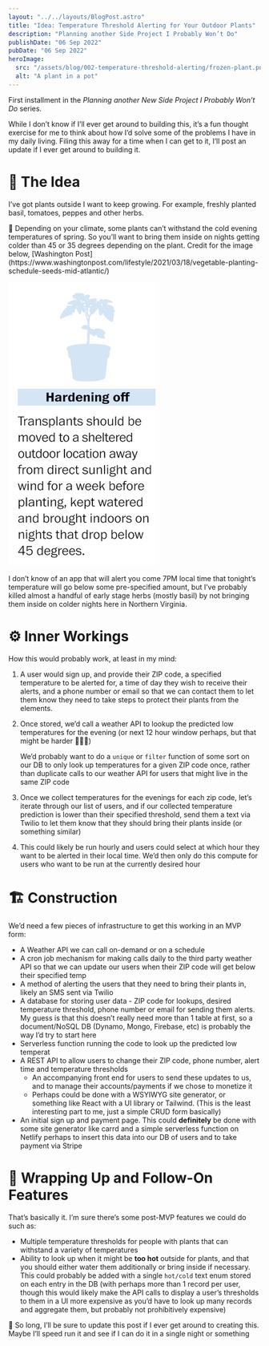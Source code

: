 ```yaml
---
layout: "../../layouts/BlogPost.astro"
title: "Idea: Temperature Threshold Alerting for Your Outdoor Plants"
description: "Planning another Side Project I Probably Won’t Do"
publishDate: "06 Sep 2022"
pubDate: "06 Sep 2022"
heroImage:
  src: "/assets/blog/002-temperature-threshold-alerting/frozen-plant.png"
  alt: "A plant in a pot"
---
```


First installment in the _Planning another New Side Project I Probably Won’t Do_ series.

While I don’t know if I’ll ever get around to building this, it’s a fun thought exercise for me to think about how I’d solve some of the problems I have in my daily living. Filing this away for a time when I can get to it, I’ll post an update if I ever get around to building it.

# 🧠 The Idea

I’ve got plants outside I want to keep growing. For example, freshly planted basil, tomatoes, peppes and other herbs.

<aside>
🌿 Depending on your climate, some plants can’t withstand the cold evening temperatures of spring. So you’ll want to bring them inside on nights getting colder than 45 or 35 degrees depending on the plant. Credit for the image below, [Washington Post](https://www.washingtonpost.com/lifestyle/2021/03/18/vegetable-planting-schedule-seeds-mid-atlantic/)

![Hardening Off](/public/assets/blog/002-temperature-threshold-alerting/hardening-off.png)

</aside>

I don’t know of an app that will alert you come 7PM local time that tonight’s temperature will go below some pre-specified amount, but I’ve probably killed almost a handful of early stage herbs (mostly basil) by not bringing them inside on colder nights here in Northern Virginia.

# ⚙️ Inner Workings

How this would probably work, at least in my mind:

1. A user would sign up, and provide their ZIP code, a specified temperature to be alerted for, a time of day they wish to receive their alerts, and a phone number or email so that we can contact them to let them know they need to take steps to protect their plants from the elements.
2. Once stored, we’d call a weather API to lookup the predicted low temperatures for the evening (or next 12 hour window perhaps, but that might be harder 🤷🏻‍♂️)

   We’d probably want to do a `unique` or `filter` function of some sort on our DB to only look up temperatures for a given ZIP code once, rather than duplicate calls to our weather API for users that might live in the same ZIP code

3. Once we collect temperatures for the evenings for each zip code, let’s iterate through our list of users, and if our collected temperature prediction is lower than their specified threshold, send them a text via Twilio to let them know that they should bring their plants inside (or something similar)
4. This could likely be run hourly and users could select at which hour they want to be alerted in their local time. We’d then only do this compute for users who want to be run at the currently desired hour

# 🏗️ Construction

We’d need a few pieces of infrastructure to get this working in an MVP form:

- A Weather API we can call on-demand or on a schedule
- A cron job mechanism for making calls daily to the third party weather API so that we can update our users when their ZIP code will get below their specified temp
- A method of alerting the users that they need to bring their plants in, likely an SMS sent via Twilio
- A database for storing user data - ZIP code for lookups, desired temperature threshold, phone number or email for sending them alerts. My guess is that this doesn’t really need more than 1 table at first, so a document/NoSQL DB (Dynamo, Mongo, Firebase, etc) is probably the way I’d try to start here
- Serverless function running the code to look up the predicted low temperat
- A REST API to allow users to change their ZIP code, phone number, alert time and temperature thresholds
  - An accompanying front end for users to send these updates to us, and to manage their accounts/payments if we chose to monetize it
  - Perhaps could be done with a WSYIWYG site generator, or something like React with a UI library or Tailwind. (This is the least interesting part to me, just a simple CRUD form basically)
- An initial sign up and payment page. This could **definitely** be done with some site generator like carrd and a simple serverless function on Netlify perhaps to insert this data into our DB of users and to take payment via Stripe

# 🏁 Wrapping Up and Follow-On Features

That’s basically it. I’m sure there’s some post-MVP features we could do such as:

- Multiple temperature thresholds for people with plants that can withstand a variety of temperatures
- Ability to look up when it might be **too hot** outside for plants, and that you should either water them additionally or bring inside if necessary. This could probably be added with a single `hot/cold` text enum stored on each entry in the DB (with perhaps more than 1 record per user, though this would likely make the API calls to display a user’s thresholds to them in a UI more expensive as you’d have to look up many records and aggregate them, but probably not prohibitively expensive)

🍻 So long, I’ll be sure to update this post if I ever get around to creating this. Maybe I’ll speed run it and see if I can do it in a single night or something
